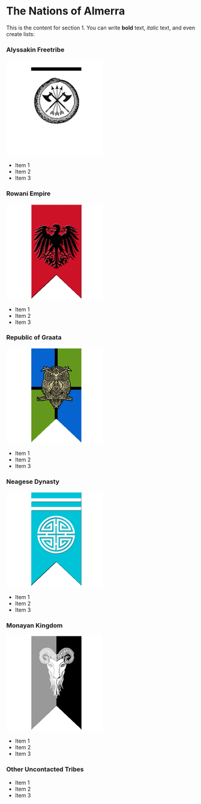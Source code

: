 # The Nations of Almerra

This is the content for section 1. You can write **bold** text, *italic* text, and even create lists:


### Alyssakin Freetribe
![Nation1](../img//flags/FlagNative.png)
- Item 1
- Item 2
- Item 3

### Rowani Empire
![Nation1](../img//flags/FlagRowani.png)
- Item 1
- Item 2
- Item 3

### Republic of Graata
![Nation1](../img//flags/FlagGraata.png)
- Item 1
- Item 2
- Item 3

### Neagese Dynasty
![Nation1](../img//flags/FlagNeagese.png)
- Item 1
- Item 2
- Item 3

### Monayan Kingdom
![Nation1](../img//flags/FlagMons.png)
- Item 1
- Item 2
- Item 3

### Other Uncontacted Tribes
- Item 1
- Item 2
- Item 3